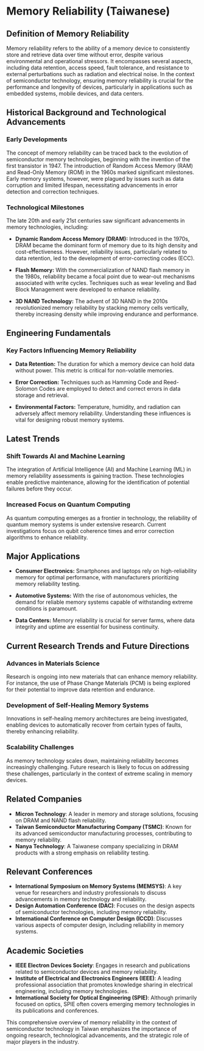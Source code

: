 # Memory Reliability (Taiwanese)

## Definition of Memory Reliability

Memory reliability refers to the ability of a memory device to consistently store and retrieve data over time without error, despite various environmental and operational stressors. It encompasses several aspects, including data retention, access speed, fault tolerance, and resistance to external perturbations such as radiation and electrical noise. In the context of semiconductor technology, ensuring memory reliability is crucial for the performance and longevity of devices, particularly in applications such as embedded systems, mobile devices, and data centers.

## Historical Background and Technological Advancements

### Early Developments

The concept of memory reliability can be traced back to the evolution of semiconductor memory technologies, beginning with the invention of the first transistor in 1947. The introduction of Random Access Memory (RAM) and Read-Only Memory (ROM) in the 1960s marked significant milestones. Early memory systems, however, were plagued by issues such as data corruption and limited lifespan, necessitating advancements in error detection and correction techniques.

### Technological Milestones

The late 20th and early 21st centuries saw significant advancements in memory technologies, including:

- **Dynamic Random Access Memory (DRAM):** Introduced in the 1970s, DRAM became the dominant form of memory due to its high density and cost-effectiveness. However, reliability issues, particularly related to data retention, led to the development of error-correcting codes (ECC).
  
- **Flash Memory:** With the commercialization of NAND flash memory in the 1980s, reliability became a focal point due to wear-out mechanisms associated with write cycles. Techniques such as wear leveling and Bad Block Management were developed to enhance reliability.

- **3D NAND Technology:** The advent of 3D NAND in the 2010s revolutionized memory reliability by stacking memory cells vertically, thereby increasing density while improving endurance and performance.

## Engineering Fundamentals

### Key Factors Influencing Memory Reliability

- **Data Retention:** The duration for which a memory device can hold data without power. This metric is critical for non-volatile memories.

- **Error Correction:** Techniques such as Hamming Code and Reed-Solomon Codes are employed to detect and correct errors in data storage and retrieval.

- **Environmental Factors:** Temperature, humidity, and radiation can adversely affect memory reliability. Understanding these influences is vital for designing robust memory systems.

## Latest Trends

### Shift Towards AI and Machine Learning

The integration of Artificial Intelligence (AI) and Machine Learning (ML) in memory reliability assessments is gaining traction. These technologies enable predictive maintenance, allowing for the identification of potential failures before they occur.

### Increased Focus on Quantum Computing

As quantum computing emerges as a frontier in technology, the reliability of quantum memory systems is under extensive research. Current investigations focus on qubit coherence times and error correction algorithms to enhance reliability.

## Major Applications

- **Consumer Electronics:** Smartphones and laptops rely on high-reliability memory for optimal performance, with manufacturers prioritizing memory reliability testing.

- **Automotive Systems:** With the rise of autonomous vehicles, the demand for reliable memory systems capable of withstanding extreme conditions is paramount.

- **Data Centers:** Memory reliability is crucial for server farms, where data integrity and uptime are essential for business continuity.

## Current Research Trends and Future Directions

### Advances in Materials Science

Research is ongoing into new materials that can enhance memory reliability. For instance, the use of Phase Change Materials (PCM) is being explored for their potential to improve data retention and endurance.

### Development of Self-Healing Memory Systems

Innovations in self-healing memory architectures are being investigated, enabling devices to automatically recover from certain types of faults, thereby enhancing reliability.

### Scalability Challenges

As memory technology scales down, maintaining reliability becomes increasingly challenging. Future research is likely to focus on addressing these challenges, particularly in the context of extreme scaling in memory devices.

## Related Companies

- **Micron Technology**: A leader in memory and storage solutions, focusing on DRAM and NAND flash reliability.
- **Taiwan Semiconductor Manufacturing Company (TSMC)**: Known for its advanced semiconductor manufacturing processes, contributing to memory reliability.
- **Nanya Technology**: A Taiwanese company specializing in DRAM products with a strong emphasis on reliability testing.
  
## Relevant Conferences

- **International Symposium on Memory Systems (MEMSYS)**: A key venue for researchers and industry professionals to discuss advancements in memory technology and reliability.
- **Design Automation Conference (DAC)**: Focuses on the design aspects of semiconductor technologies, including memory reliability.
- **International Conference on Computer Design (ICCD)**: Discusses various aspects of computer design, including reliability in memory systems.

## Academic Societies

- **IEEE Electron Devices Society**: Engages in research and publications related to semiconductor devices and memory reliability.
- **Institute of Electrical and Electronics Engineers (IEEE)**: A leading professional association that promotes knowledge sharing in electrical engineering, including memory technologies.
- **International Society for Optical Engineering (SPIE)**: Although primarily focused on optics, SPIE often covers emerging memory technologies in its publications and conferences.

This comprehensive overview of memory reliability in the context of semiconductor technology in Taiwan emphasizes the importance of ongoing research, technological advancements, and the strategic role of major players in the industry.